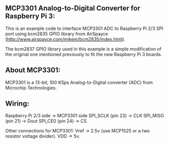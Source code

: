 MCP3301 Analog-to-Digital Converter for Raspberry Pi 3:
-------------------------------------------------------
This is an example code to interface MCP3301 ADC to Raspberry Pi 2/3 SPI port using bcm2835 GPIO library from AirSpayce (http://www.airspayce.com/mikem/bcm2835/index.html).

The bcm2837 GPIO library used in this example is a simple modification of the original one mentioned previously to fit the new Raspberry Pi 3 boards.

About MCP3301:
--------------
MCP3301 is a 13-bit, 100 KSps Analog-to-Digital converter (ADC) from Microchip Technologies.

Wiring:
------
Raspberry Pi 2/3 side -> MCP3301 side
SPI_SCLK (pin 23)     -> CLK
SPI_MISO (pin 21)     -> Dout
SPI_CE0 (pin 24)      -> CS 

Other connections for MCP3301:
Vref -> 2.5v (use MCP1525 or a two resistor voltage divider).
VDD -> 5v.